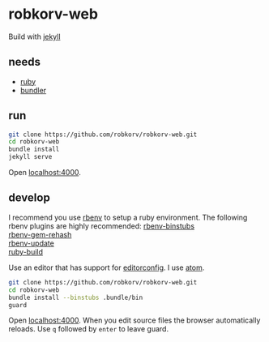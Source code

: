 robkorv-web
===========

Build with [jekyll](https://github.com/jekyll/jekyll)

## needs

* [ruby](https://github.com/ruby/ruby)
* [bundler](https://github.com/bundler/bundler/)

## run

~~~bash
git clone https://github.com/robkorv/robkorv-web.git
cd robkorv-web
bundle install
jekyll serve
~~~

Open [localhost:4000](http://localhost:4000).

## develop

I recommend you use [rbenv](https://github.com/sstephenson/rbenv) to setup a
ruby environment. The following rbenv plugins are highly recommended:
[rbenv-binstubs](https://github.com/ianheggie/rbenv-binstubs)  
[rbenv-gem-rehash](https://github.com/sstephenson/rbenv-gem-rehash)  
[rbenv-update](https://github.com/rkh/rbenv-update)  
[ruby-build](https://github.com/sstephenson/ruby-build)

Use an editor that has support for [editorconfig](http://editorconfig.org/). I
use [atom](https://github.com/atom/atom).

~~~bash
git clone https://github.com/robkorv/robkorv-web.git
cd robkorv-web
bundle install --binstubs .bundle/bin
guard
~~~

Open [localhost:4000](http://localhost:4000). When you edit source files the
browser automatically reloads. Use `q` followed by `enter` to leave guard.
